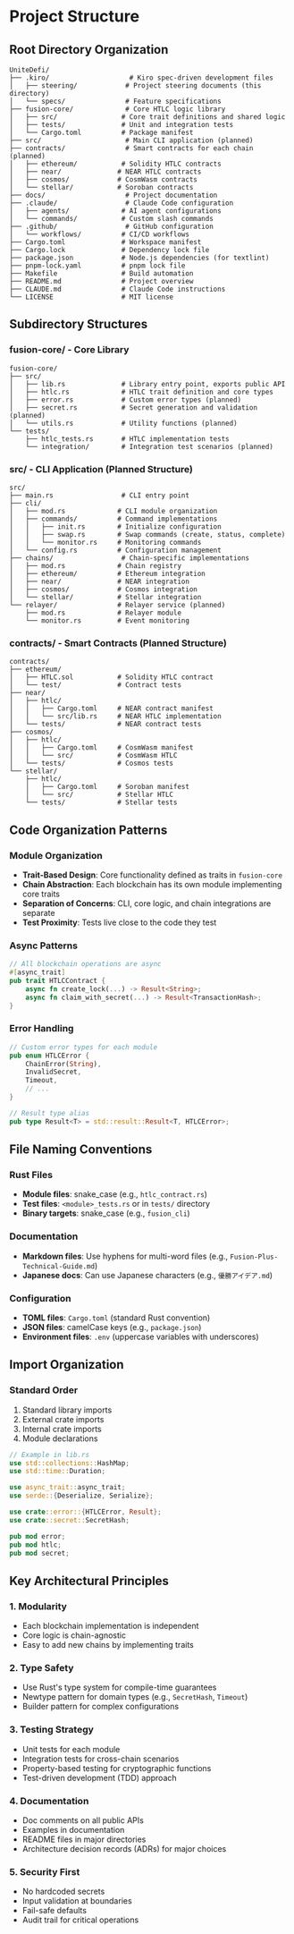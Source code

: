 # Project Structure

## Root Directory Organization

```
UniteDefi/
├── .kiro/                    # Kiro spec-driven development files
│   ├── steering/            # Project steering documents (this directory)
│   └── specs/               # Feature specifications
├── fusion-core/             # Core HTLC logic library
│   ├── src/                # Core trait definitions and shared logic
│   ├── tests/              # Unit and integration tests
│   └── Cargo.toml          # Package manifest
├── src/                     # Main CLI application (planned)
├── contracts/               # Smart contracts for each chain (planned)
│   ├── ethereum/           # Solidity HTLC contracts
│   ├── near/              # NEAR HTLC contracts
│   ├── cosmos/            # CosmWasm contracts
│   └── stellar/           # Soroban contracts
├── docs/                    # Project documentation
├── .claude/                 # Claude Code configuration
│   ├── agents/             # AI agent configurations
│   └── commands/           # Custom slash commands
├── .github/                 # GitHub configuration
│   └── workflows/          # CI/CD workflows
├── Cargo.toml              # Workspace manifest
├── Cargo.lock              # Dependency lock file
├── package.json            # Node.js dependencies (for textlint)
├── pnpm-lock.yaml          # pnpm lock file
├── Makefile                # Build automation
├── README.md               # Project overview
├── CLAUDE.md               # Claude Code instructions
└── LICENSE                 # MIT license
```

## Subdirectory Structures

### fusion-core/ - Core Library
```
fusion-core/
├── src/
│   ├── lib.rs              # Library entry point, exports public API
│   ├── htlc.rs             # HTLC trait definition and core types
│   ├── error.rs            # Custom error types (planned)
│   ├── secret.rs           # Secret generation and validation (planned)
│   └── utils.rs            # Utility functions (planned)
└── tests/
    ├── htlc_tests.rs       # HTLC implementation tests
    └── integration/        # Integration test scenarios (planned)
```

### src/ - CLI Application (Planned Structure)
```
src/
├── main.rs                 # CLI entry point
├── cli/
│   ├── mod.rs             # CLI module organization
│   ├── commands/          # Command implementations
│   │   ├── init.rs        # Initialize configuration
│   │   ├── swap.rs        # Swap commands (create, status, complete)
│   │   └── monitor.rs     # Monitoring commands
│   └── config.rs          # Configuration management
├── chains/                 # Chain-specific implementations
│   ├── mod.rs             # Chain registry
│   ├── ethereum/          # Ethereum integration
│   ├── near/              # NEAR integration
│   ├── cosmos/            # Cosmos integration
│   └── stellar/           # Stellar integration
└── relayer/               # Relayer service (planned)
    ├── mod.rs             # Relayer module
    └── monitor.rs         # Event monitoring
```

### contracts/ - Smart Contracts (Planned Structure)
```
contracts/
├── ethereum/
│   ├── HTLC.sol           # Solidity HTLC contract
│   └── test/              # Contract tests
├── near/
│   ├── htlc/
│   │   ├── Cargo.toml     # NEAR contract manifest
│   │   └── src/lib.rs     # NEAR HTLC implementation
│   └── tests/             # NEAR contract tests
├── cosmos/
│   ├── htlc/
│   │   ├── Cargo.toml     # CosmWasm manifest
│   │   └── src/           # CosmWasm HTLC
│   └── tests/             # Cosmos tests
└── stellar/
    ├── htlc/
    │   ├── Cargo.toml     # Soroban manifest
    │   └── src/           # Stellar HTLC
    └── tests/             # Stellar tests
```

## Code Organization Patterns

### Module Organization
- **Trait-Based Design**: Core functionality defined as traits in `fusion-core`
- **Chain Abstraction**: Each blockchain has its own module implementing core traits
- **Separation of Concerns**: CLI, core logic, and chain integrations are separate
- **Test Proximity**: Tests live close to the code they test

### Async Patterns
```rust
// All blockchain operations are async
#[async_trait]
pub trait HTLCContract {
    async fn create_lock(...) -> Result<String>;
    async fn claim_with_secret(...) -> Result<TransactionHash>;
}
```

### Error Handling
```rust
// Custom error types for each module
pub enum HTLCError {
    ChainError(String),
    InvalidSecret,
    Timeout,
    // ...
}

// Result type alias
pub type Result<T> = std::result::Result<T, HTLCError>;
```

## File Naming Conventions

### Rust Files
- **Module files**: snake_case (e.g., `htlc_contract.rs`)
- **Test files**: `<module>_tests.rs` or in `tests/` directory
- **Binary targets**: snake_case (e.g., `fusion_cli`)

### Documentation
- **Markdown files**: Use hyphens for multi-word files (e.g., `Fusion-Plus-Technical-Guide.md`)
- **Japanese docs**: Can use Japanese characters (e.g., `優勝アイデア.md`)

### Configuration
- **TOML files**: `Cargo.toml` (standard Rust convention)
- **JSON files**: camelCase keys (e.g., `package.json`)
- **Environment files**: `.env` (uppercase variables with underscores)

## Import Organization

### Standard Order
1. Standard library imports
2. External crate imports
3. Internal crate imports
4. Module declarations

```rust
// Example in lib.rs
use std::collections::HashMap;
use std::time::Duration;

use async_trait::async_trait;
use serde::{Deserialize, Serialize};

use crate::error::{HTLCError, Result};
use crate::secret::SecretHash;

pub mod error;
pub mod htlc;
pub mod secret;
```

## Key Architectural Principles

### 1. Modularity
- Each blockchain implementation is independent
- Core logic is chain-agnostic
- Easy to add new chains by implementing traits

### 2. Type Safety
- Use Rust's type system for compile-time guarantees
- Newtype pattern for domain types (e.g., `SecretHash`, `Timeout`)
- Builder pattern for complex configurations

### 3. Testing Strategy
- Unit tests for each module
- Integration tests for cross-chain scenarios
- Property-based testing for cryptographic functions
- Test-driven development (TDD) approach

### 4. Documentation
- Doc comments on all public APIs
- Examples in documentation
- README files in major directories
- Architecture decision records (ADRs) for major choices

### 5. Security First
- No hardcoded secrets
- Input validation at boundaries
- Fail-safe defaults
- Audit trail for critical operations